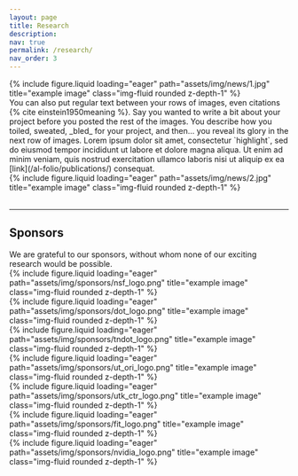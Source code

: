```yaml
---
layout: page
title: Research
description: 
nav: true
permalink: /research/
nav_order: 3
---
```


<div class="row">
    <div class="col-sm mt-3 mt-md-0">
        {% include figure.liquid loading="eager" path="assets/img/news/1.jpg" title="example image" class="img-fluid rounded z-depth-1" %}
    </div>
</div>
<!-- <div class="caption">
    This image can also have a caption.
</div> -->
You can also put regular text between your rows of images, even citations {% cite einstein1950meaning %}.
Say you wanted to write a bit about your project before you posted the rest of the images.
You describe how you toiled, sweated, _bled_ for your project, and then... you reveal its glory in the next row of images. Lorem ipsum dolor sit amet, consectetur `highlight`, sed do eiusmod tempor incididunt ut labore et dolore magna aliqua. Ut enim ad minim veniam, quis nostrud exercitation ullamco laboris nisi ut aliquip ex ea [link](/al-folio/publications/) consequat. 
<div class="row">
    <div class="col-sm mt-3 mt-md-0">
        {% include figure.liquid loading="eager" path="assets/img/news/2.jpg" title="example image" class="img-fluid rounded z-depth-1" %}
    </div>
</div>
<br />
<hr />
<h2 class='utk-gray-changing'>Sponsors</h2>
We are grateful to our sponsors, without whom none of our exciting research would be possible.

<div class="row justify-content-center">
    <div class="col-md-3 col-sm-6 my-1">
        {% include figure.liquid loading="eager" path="assets/img/sponsors/nsf_logo.png" title="example image" class="img-fluid rounded z-depth-1" %}
    </div>
    <div class="col-md-3 col-sm-6 my-1">
        {% include figure.liquid loading="eager" path="assets/img/sponsors/dot_logo.png" title="example image" class="img-fluid rounded z-depth-1" %}
    </div>
    <div class="col-md-3 col-sm-6 my-1">
        {% include figure.liquid loading="eager" path="assets/img/sponsors/tndot_logo.png" title="example image" class="img-fluid rounded z-depth-1" %}
    </div>
    <div class="col-md-3 col-sm-6 my-1">
        {% include figure.liquid loading="eager" path="assets/img/sponsors/ut_ori_logo.png" title="example image" class="img-fluid rounded z-depth-1" %}
    </div>
    <div class="col-md-3 col-sm-6 my-1">
        {% include figure.liquid loading="eager" path="assets/img/sponsors/utk_ctr_logo.png" title="example image" class="img-fluid rounded z-depth-1" %}
    </div>
    <div class="col-md-3 col-sm-6 my-1">
        {% include figure.liquid loading="eager" path="assets/img/sponsors/fit_logo.png" title="example image" class="img-fluid rounded z-depth-1" %}
    </div>
    <div class="col-md-3 col-sm-6 my-1">
        {% include figure.liquid loading="eager" path="assets/img/sponsors/nvidia_logo.png" title="example image" class="img-fluid rounded z-depth-1" %}
    </div>
</div>

